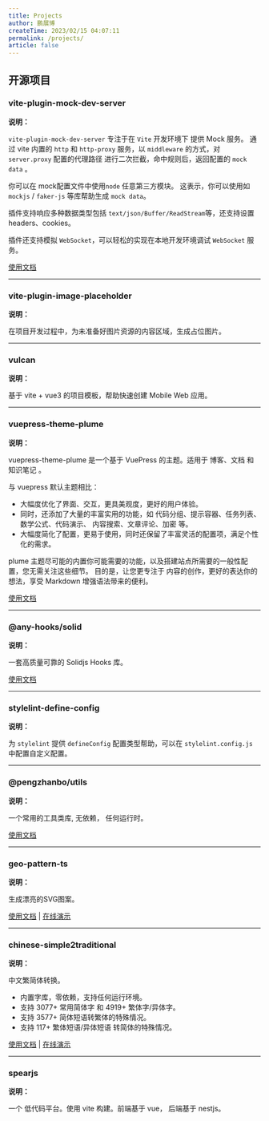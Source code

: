 ```yaml
---
title: Projects
author: 鹏展博
createTime: 2023/02/15 04:07:11
permalink: /projects/
article: false
---
```


## 开源项目

### vite-plugin-mock-dev-server

<Stamps stamps="gs,nv,ndm,ndt,gl,g" repo="pengzhanbo/vite-plugin-mock-dev-server" />

**说明：**

`vite-plugin-mock-dev-server` 专注于在 `Vite` 开发环境下 提供 Mock 服务。
通过 vite 内置的 `http` 和 `http-proxy` 服务，以 `middleware` 的方式，对 `server.proxy` 配置的代理路径
进行二次拦截，命中规则后，返回配置的 `mock data` 。

你可以在 mock配置文件中使用`node` 任意第三方模块。 这表示，你可以使用如 `mockjs` / `faker-js` 等库帮助生成 `mock data`。

插件支持响应多种数据类型包括 `text/json/Buffer/ReadStream`等，还支持设置 headers、cookies。

插件还支持模拟 `WebSocket`，可以轻松的实现在本地开发环境调试 `WebSocket` 服务。

[使用文档](https://vite-plugin-mock-dev-server.netlify.app/)

---

### vite-plugin-image-placeholder

<Stamps stamps="gs,nv,ndt,gl,g" repo="pengzhanbo/vite-plugin-image-placeholder" />

**说明：**

在项目开发过程中，为未准备好图片资源的内容区域，生成占位图片。

---

### vulcan

<Stamps stamps="gs,gl,g" repo="pengzhanbo/vulcan" />

**说明：**

基于 vite + vue3 的项目模板，帮助快速创建 Mobile Web 应用。

---

### vuepress-theme-plume

<Stamps :stamps="['gs', 'nv', 'ndy', 'gl', 'g']" repo="pengzhanbo/vuepress-theme-plume"  />

**说明：**

vuepress-theme-plume 是一个基于 VuePress 的主题。适用于 博客、文档 和 知识笔记 。

与 vuepress 默认主题相比：

- 大幅度优化了界面、交互，更具美观度，更好的用户体验。
- 同时，还添加了大量的丰富实用的功能，如 代码分组、提示容器、任务列表、数学公式、代码演示、 内容搜索、文章评论、加密 等。
- 大幅度简化了配置，更易于使用，同时还保留了丰富灵活的配置项，满足个性化的需求。

plume 主题尽可能的内置你可能需要的功能，以及搭建站点所需要的一般性配置，您无需关注这些细节。 目的是，让您更专注于 内容的创作，更好的表达你的想法，享受 Markdown 增强语法带来的便利。

[使用文档](https://plume.pengzhanbo.cn/)

---

### @any-hooks/solid

<Stamps stamps="gs,nv,ndt,gl,g" repo="any-hooks/solid-hooks" package="@any-hooks/solid" />

**说明：**

一套高质量可靠的 Solidjs Hooks 库。

[使用文档](https://solid-hooks.netlify.app/en-US)

---

### stylelint-define-config

<Stamps stamps="gs,nv,ndt,gl,g" repo="stylelint-types/stylelint-define-config" />

**说明：**

为 `stylelint` 提供 `defineConfig` 配置类型帮助，可以在 `stylelint.config.js` 中配置自定义配置。

---

### @pengzhanbo/utils

<Stamps stamps="gs,nv,ndm,gl,g" repo="pengzhanbo/utils" package="@pengzhanbo/utils" />

**说明：**

一个常用的工具类库, 无依赖， 任何运行时。

[使用文档](jsr.io/@pengzhanbo/utils)

---

### geo-pattern-ts

<Stamps stamps="gs,nv,ndt,gl,g" repo="pengzhanbo/geo-pattern-ts" />

**说明：**

生成漂亮的SVG图案。

[使用文档](https://github.com/pengzhanbo/geo-pattern-ts) | [在线演示](geo-pattern.netlify.app)

---

### chinese-simple2traditional

<Stamps stamps="gs,nv,ndt,gl,g" repo="pengzhanbo/chinese-simple2traditional" />

**说明：**

中文繁简体转换。

- 内置字库，零依赖，支持任何运行环境。
- 支持 3077+ 常用简体字 和 4919+ 繁体字/异体字。
- 支持 3577+ 简体短语转繁体的特殊情况。
- 支持 117+ 繁体短语/异体短语 转简体的特殊情况。

[使用文档](https://github.com/pengzhanbo/chinese-simple2traditional) | [在线演示](https://han-convert.netlify.app/)

---

### spearjs

<Stamps stamps="gs,gl,g" repo="pengzhanbo/spearjs" />

**说明：**

一个 低代码平台。使用 vite 构建。前端基于 vue， 后端基于 nestjs。
